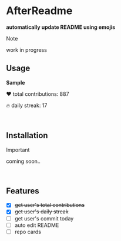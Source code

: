 # AfterReadme

**automatically update README using emojis**

> [!NOTE]
> work in progress

## Usage

**Sample**

❤️ total contributions: 887

🔥 daily streak: 17

<br>

## Installation
> [!IMPORTANT]
> coming soon..
<br>

## Features

- [x] ~~get user's total contributions~~
- [x] ~~get user's daily streak~~
- [ ] get user's commit today
- [ ] auto edit README
- [ ] repo cards
